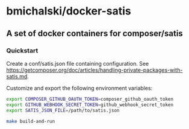 # bmichalski/docker-satis

## A set of docker containers for composer/satis

### Quickstart
Create a conf/satis.json file containing configuration. See https://getcomposer.org/doc/articles/handling-private-packages-with-satis.md.

Customize and export the following environment variables:
```bash
export COMPOSER_GITHUB_OAUTH_TOKEN=composer_github_oauth_token
export GITHUB_WEBHOOK_SECRET_TOKEN=github_webhook_secret_token
export SATIS_JSON_FILE=/path/to/satis.json

make build-and-run
```
